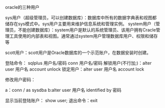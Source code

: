 oracle的三种用户

sys用户（超级管理员，可以创建数据库）：数据库中所有的数据字典表和视图都储存在sys模式中。sys用户主要用来维护信息系统和管理实例。
system用户（管理员，不能创建数据库）：system用户是默认的系统管理员、该用户拥有Cracle管理工具使用的内部表和视图。通常通过system用户管理数据库用户、权限和储存等

scott用户：scott用户是Oracle数据库的一个示范账户，在数据安装时创建。

登陆命令： sqlplus 用户名/密码 conn 用户名/密码
解锁用户(不行加;)：alter user 用户名 account unlock
锁定用户：alter user 用户名 account lock

修改用户密码：

a：conn / as sysdba
b:alter user 用户名 identified by 密码

显示当前登陆账户： show user;
退出命令：exit